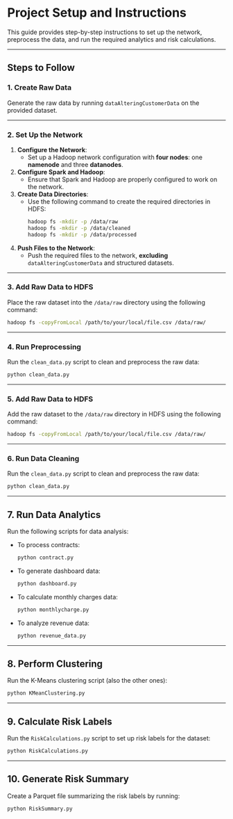 # Project Setup and Instructions

This guide provides step-by-step instructions to set up the network, preprocess the data, and run the required analytics and risk calculations.

---

## **Steps to Follow**

### **1. Create Raw Data**
Generate the raw data by running `dataAlteringCustomerData` on the provided dataset.

---

### **2. Set Up the Network**
1. **Configure the Network**:
   - Set up a Hadoop network configuration with **four nodes**: one **namenode** and three **datanodes**.
2. **Configure Spark and Hadoop**:
   - Ensure that Spark and Hadoop are properly configured to work on the network.
3. **Create Data Directories**:
   - Use the following command to create the required directories in HDFS:
     ```bash
     hadoop fs -mkdir -p /data/raw
     hadoop fs -mkdir -p /data/cleaned
     hadoop fs -mkdir -p /data/processed
     ```
4. **Push Files to the Network**:
   - Push the required files to the network, **excluding** `dataAlteringCustomerData` and structured datasets.

---

### **3. Add Raw Data to HDFS**
Place the raw dataset into the `/data/raw` directory using the following command:
```bash
hadoop fs -copyFromLocal /path/to/your/local/file.csv /data/raw/
```

---

### **4. Run Preprocessing**
Run the `clean_data.py` script to clean and preprocess the raw data:
```bash
python clean_data.py
```
---

### **5. Add Raw Data to HDFS**
Add the raw dataset to the `/data/raw` directory in HDFS using the following command:
```bash
hadoop fs -copyFromLocal /path/to/your/local/file.csv /data/raw/
```

---

### **6. Run Data Cleaning**
Run the `clean_data.py` script to clean and preprocess the raw data:
```bash
python clean_data.py
```

---

## **7. Run Data Analytics**
Run the following scripts for data analysis:

- To process contracts:
  ```bash
  python contract.py
  ```

- To generate dashboard data:
  ```bash
  python dashboard.py
  ```

- To calculate monthly charges data:
  ```bash
  python monthlycharge.py
  ```

- To analyze revenue data:
  ```bash
  python revenue_data.py
  ```

---

## **8. Perform Clustering**
Run the K-Means clustering script (also the other ones):
```bash
python KMeanClustering.py
```

---

## **9. Calculate Risk Labels**
Run the `RiskCalculations.py` script to set up risk labels for the dataset:
```bash
python RiskCalculations.py
```

---

## **10. Generate Risk Summary**
Create a Parquet file summarizing the risk labels by running:
```bash
python RiskSummary.py
```
